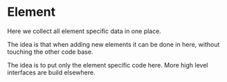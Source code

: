 # Element

Here we collect all element specific data in one place.

The idea is that when adding new elements it can be done in here, without
touching the other code base.

The idea is to put only the element specific code here. More
high level interfaces are build elsewhere.

